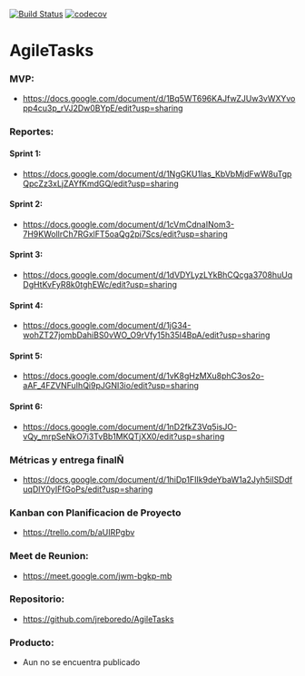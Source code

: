 [![Build Status](https://travis-ci.com/jreboredo/AgileTasks.svg?branch=master)](https://travis-ci.com/jreboredo/AgileTasks)
[![codecov](https://codecov.io/gh/jreboredo/AgileTasks/branch/master/graph/badge.svg?token=ZTB2NKPT2R)](https://codecov.io/gh/jreboredo/AgileTasks)

# AgileTasks

### MVP:
- https://docs.google.com/document/d/1Bq5WT696KAJfwZJUw3vWXYvopp4cu3p_rVJ2Dw0BYpE/edit?usp=sharing

### Reportes: 
#### Sprint 1:
- https://docs.google.com/document/d/1NgGKU1las_KbVbMjdFwW8uTgpQpcZz3xLjZAYfKmdGQ/edit?usp=sharing
#### Sprint 2:
- https://docs.google.com/document/d/1cVmCdnaINom3-7H9KWollrCh7RGxlFT5oaQg2pi7Scs/edit?usp=sharing
#### Sprint 3:
- https://docs.google.com/document/d/1dVDYLyzLYkBhCQcga3708huUqDgHtKvFyR8k0tghEWc/edit?usp=sharing
#### Sprint 4:
- https://docs.google.com/document/d/1jG34-wohZT27jombDahiBS0vWO_O9rVfy15h35I4BpA/edit?usp=sharing
#### Sprint 5:
- https://docs.google.com/document/d/1vK8gHzMXu8phC3os2o-aAF_4FZVNFuIhQi9pJGNI3io/edit?usp=sharing
#### Sprint 6:
- https://docs.google.com/document/d/1nD2fkZ3Vq5isJO-vQy_mrpSeNkO7i3TvBb1MKQTjXX0/edit?usp=sharing
### Métricas y entrega finalÑ
- https://docs.google.com/document/d/1hiDp1FIIk9deYbaW1a2Jyh5ilSDdfuqDlY0yIFfGoPs/edit?usp=sharing


### Kanban con Planificacion de Proyecto
- https://trello.com/b/aUIRPgbv

### Meet de Reunion:
- https://meet.google.com/jwm-bgkp-mb

### Repositorio: 
- https://github.com/jreboredo/AgileTasks

### Producto:
- Aun no se encuentra publicado


